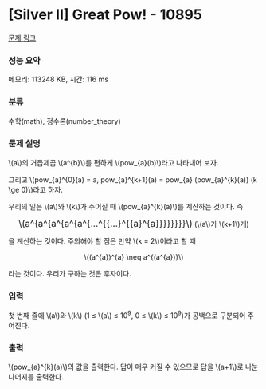 # [Silver II] Great Pow! - 10895 

[문제 링크](https://www.acmicpc.net/problem/10895) 

### 성능 요약

메모리: 113248 KB, 시간: 116 ms

### 분류

수학(math), 정수론(number_theory)

### 문제 설명

<p>\(a\)의 거듭제곱 \(a^{b}\)를 편하게 \(pow_{a}(b)\)라고 나타내어 보자.</p>

<p>그리고 \(pow_{a}^{0}(a) = a, pow_{a}^{k+1}(a) = pow_{a} (pow_{a}^{k}(a)) (k \ge 0)\)라고 하자.</p>

<p>우리의 일은 \(a\)와 \(k\)가 주어질 때 \(pow_{a}^{k}(a)\)를 계산하는 것이다. 즉</p>

<p style="text-align:center"><span style="font-size:18px">\(a^{a^{a^{a^{a^{...^{{...}^{{a}^{a}}}}}}}}\)</span> (\(a\)가 \(k+1\)개)</p>

<p>을 계산하는 것이다. 주의해야 할 점은 만약 \(k = 2\)이라고 할 때</p>

<p style="text-align:center">\((a^{a})^{a} \neq a^{(a^{a})}\)</p>

<p>라는 것이다. 우리가 구하는 것은 후자이다.</p>

### 입력 

 <p>첫 번째 줄에 \(a\)와 \(k\) (1 ≤ \(a\) ≤ 10<sup>9</sup>, 0 ≤ \(k\) ≤ 10<sup>9</sup>)가 공백으로 구분되어 주어진다.</p>

### 출력 

 <p>\(pow_{a}^{k}(a)\)의 값을 출력한다. 답이 매우 커질 수 있으므로 답을 \(a+1\)로 나눈 나머지를 출력한다.</p>


